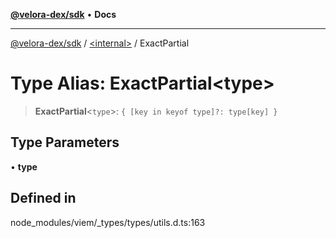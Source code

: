 [**@velora-dex/sdk**](../../README.md) • **Docs**

***

[@velora-dex/sdk](../../globals.md) / [\<internal\>](../README.md) / ExactPartial

# Type Alias: ExactPartial\<type\>

> **ExactPartial**\<`type`\>: `{ [key in keyof type]?: type[key] }`

## Type Parameters

• **type**

## Defined in

node\_modules/viem/\_types/types/utils.d.ts:163
